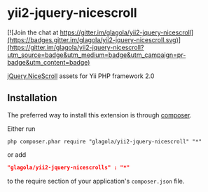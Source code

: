 yii2-jquery-nicescroll
============

[![Join the chat at https://gitter.im/glagola/yii2-jquery-nicescroll](https://badges.gitter.im/glagola/yii2-jquery-nicescroll.svg)](https://gitter.im/glagola/yii2-jquery-nicescroll?utm_source=badge&utm_medium=badge&utm_campaign=pr-badge&utm_content=badge)

[jQuery.NiceScroll](https://github.com/inuyaksa/jquery.nicescroll) assets for Yii PHP framework 2.0

Installation
------------
The preferred way to install this extension is through [composer](http://getcomposer.org/download/).

Either run

```
php composer.phar require "glagola/yii2-jquery-nicescroll" "*"
```

or add

```json
"glagola/yii2-jquery-nicescrolls" : "*"
```

to the require section of your application's `composer.json` file.
